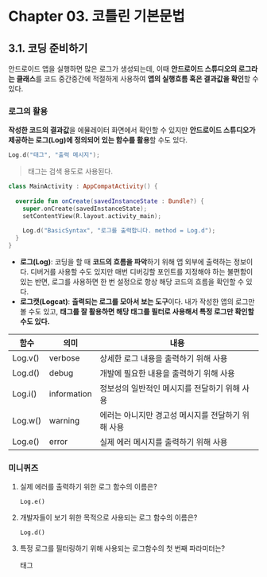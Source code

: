 # Chapter 03. 코틀린 기본문법

## 3.1. 코딩 준비하기

안드로이드 앱을 실행하면 많은 로그가 생성되는데, 이때 **안드로이드 스튜디오의 로그라는 클래스**를 코드 중간중간에 적절하게 사용하여 **앱의 실행흐름 혹은 결과값을 확인**할 수 있다.

### 로그의 활용

**작성한 코드의 결과값**을 에뮬레이터 화면에서 확인할 수 있지만 **안드로이드 스튜디오가 제공하는 로그(Log)에 정의되어 있는 함수를 활용**할 수도 있다. 

```kotlin
Log.d("태그", "출력 메시지");
```

> 태그는 검색 용도로 사용된다.

```kotlin
class MainActivity : AppCompatActivity() {
  
  override fun onCreate(savedInstanceState : Bundle?) {
    super.onCreate(savedInstanceState);
    setContentView(R.layout.activity_main);
    
    Log.d("BasicSyntax", "로그를 출력합니다. method = Log.d");
  }
}
```

- **로그(Log)**: 코딩을 할 때 **코드의 흐름을 파악**하기 위해 앱 외부에 출력하는 정보이다. 디버거를 사용할 수도 있지만 매번 디버깅할 포인트를 지정해야 하는 불편함이 있는 반면, 로그를 사용하면 한 번 설정으로 항상 해당 코드의 흐름을 확인할 수 있다.
- **로그캣(Logcat)**: **출력되는 로그를 모아서 보는 도구**이다. 내가 작성한 앱의 로그만 볼 수도 있고, **태그를 잘 활용하면 해당 태그를 필터로 사용해서 특정 로그만 확인할 수도 있다.**

| 함수    | 의미        | 내용                                               |
| ------- | ----------- | -------------------------------------------------- |
| Log.v() | verbose     | 상세한 로그 내용을 출력하기 위해 사용              |
| Log.d() | debug       | 개발에 필요한 내용을 출력하기 위해 사용            |
| Log.i() | information | 정보성의 일반적인 메시지를 전달하기 위해 사용      |
| Log.w() | warning     | 에러는 아니지만 경고성 메시지를 전달하기 위해 사용 |
| Log.e() | error       | 실제 에러 메시지를 출력하기 위해 사용              |

### 미니퀴즈

1. 실제 에러를 출력하기 위한 로그 함수의 이름은?

   `Log.e()`

2. 개발자들이 보기 위한 목적으로 사용되는 로그 함수의 이름은?

   `Log.d()`

3. 특정 로그를 필터링하기 위해 사용되는 로그함수의 첫 번째 파라미터는?

   태그